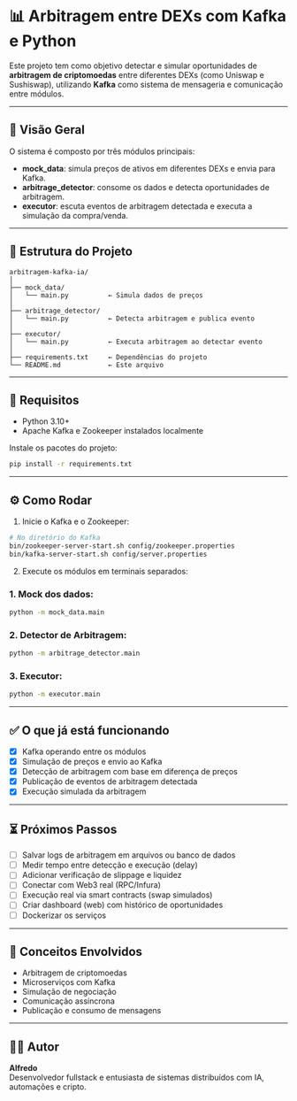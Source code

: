 # 📊 Arbitragem entre DEXs com Kafka e Python

Este projeto tem como objetivo detectar e simular oportunidades de **arbitragem de criptomoedas** entre diferentes DEXs (como Uniswap e Sushiswap), utilizando **Kafka** como sistema de mensageria e comunicação entre módulos.

---

## 🚀 Visão Geral

O sistema é composto por três módulos principais:

- **mock_data**: simula preços de ativos em diferentes DEXs e envia para Kafka.
- **arbitrage_detector**: consome os dados e detecta oportunidades de arbitragem.
- **executor**: escuta eventos de arbitragem detectada e executa a simulação da compra/venda.

---

## 📁 Estrutura do Projeto

```
arbitragem-kafka-ia/
│
├── mock_data/
│   └── main.py          ← Simula dados de preços
│
├── arbitrage_detector/
│   └── main.py          ← Detecta arbitragem e publica evento
│
├── executor/
│   └── main.py          ← Executa arbitragem ao detectar evento
│
├── requirements.txt     ← Dependências do projeto
└── README.md            ← Este arquivo
```

---

## 🔧 Requisitos

- Python 3.10+
- Apache Kafka e Zookeeper instalados localmente

Instale os pacotes do projeto:
```bash
pip install -r requirements.txt
```

---

## ⚙️ Como Rodar

1. Inicie o Kafka e o Zookeeper:
```bash
# No diretório do Kafka
bin/zookeeper-server-start.sh config/zookeeper.properties
bin/kafka-server-start.sh config/server.properties
```

2. Execute os módulos em terminais separados:

### 1. Mock dos dados:
```bash
python -m mock_data.main
```

### 2. Detector de Arbitragem:
```bash
python -m arbitrage_detector.main
```

### 3. Executor:
```bash
python -m executor.main
```

---

## ✅ O que já está funcionando

- [x] Kafka operando entre os módulos
- [x] Simulação de preços e envio ao Kafka
- [x] Detecção de arbitragem com base em diferença de preços
- [x] Publicação de eventos de arbitragem detectada
- [x] Execução simulada da arbitragem

---

## ⏳ Próximos Passos

- [ ] Salvar logs de arbitragem em arquivos ou banco de dados
- [ ] Medir tempo entre detecção e execução (delay)
- [ ] Adicionar verificação de slippage e liquidez
- [ ] Conectar com Web3 real (RPC/Infura)
- [ ] Execução real via smart contracts (swap simulados)
- [ ] Criar dashboard (web) com histórico de oportunidades
- [ ] Dockerizar os serviços

---

## 🧠 Conceitos Envolvidos

- Arbitragem de criptomoedas
- Microserviços com Kafka
- Simulação de negociação
- Comunicação assíncrona
- Publicação e consumo de mensagens

---

## 🧑‍💻 Autor

**Alfredo**  
Desenvolvedor fullstack e entusiasta de sistemas distribuídos com IA, automações e cripto.